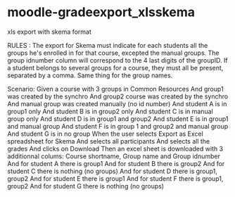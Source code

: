 # moodle-gradeexport_xlsskema 
xls export with skema format

RULES :
The export for Skema must indicate for each students all the groups he's enrolled in for that course, excepted the manual groups. The group idnumber column will correspond to the 4 last digits of the groupID. If a student belongs to several groups for a course, they must all be present, separated by a comma. Same thing for the group names. 

Scenario:
Given a course with 3 groups in Common Resources
    And group1 was created by the synchro
    And group2 course was created by the synchro
    And manual group was created manually (no id number)
    And student A is in group1 only
    And student B is in group2 only
    And student C is in manual group only
    And student D is in group1 and group2
    And student E is in group1 and manual group
    And student F is in group 1 and group2 and manual group
    And student G is in no group
When the user selects Export as Excel spreadsheet for Skema 
    And selects all participants 
    And selects all the grades
    And clicks on Download
Then an excel sheet is downloaded with 3 additionnal colums: Course shortname, Group name and Group idnumber
    And for student A there is group1
    And for student B there is group2
    And for student C there is nothing (no groups)
    And for student D there is group1, group2
    And for student E there is group1
    And for student F there is group1, group2
    And for student G there is nothing (no groups)